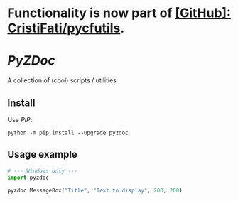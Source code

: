 # Functionality is now part of [\[GitHub\]: CristiFati/pycfutils](https://github.com/CristiFati/pycfutils).

# *PyZDoc*

A collection of (cool) scripts / utilities


## Install

Use *PIP*:

```shell
python -m pip install --upgrade pyzdoc
```


## Usage example

```python
# --- Windows only ---
import pyzdoc

pyzdoc.MessageBox("Title", "Text to display", 200, 200)
```

